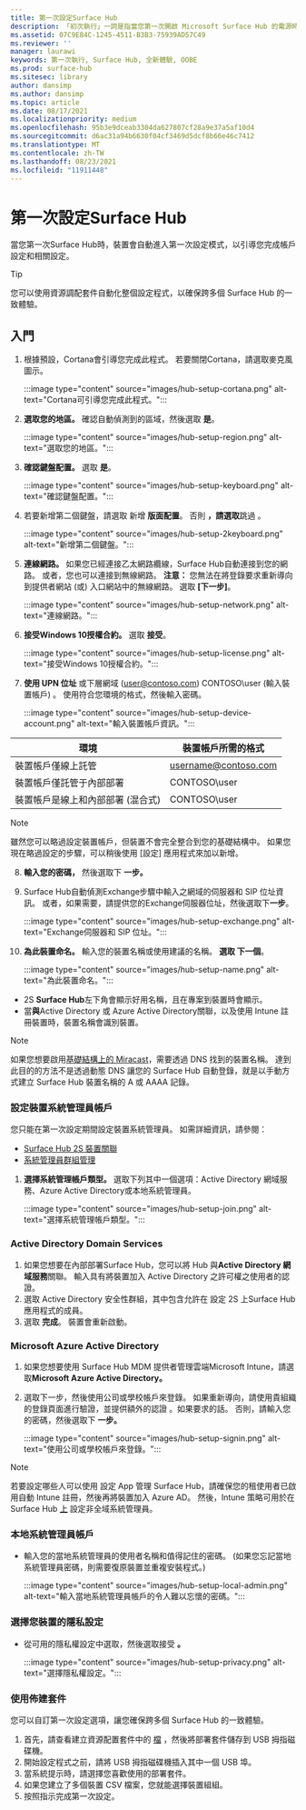 ```yaml
---
title: 第一次設定Surface Hub
description: 「初次執行」一詞是指當您第一次開啟 Microsoft Surface Hub 的電源時即將逐步執行的一系列步驟，而其意味著與「全新體驗」(OOBE) 相同的動作。 本節將帶領您逐步完成此程序。
ms.assetid: 07C9E84C-1245-4511-B3B3-75939AD57C49
ms.reviewer: ''
manager: laurawi
keywords: 第一次執行, Surface Hub, 全新體驗, OOBE
ms.prod: surface-hub
ms.sitesec: library
author: dansimp
ms.author: dansimp
ms.topic: article
ms.date: 08/17/2021
ms.localizationpriority: medium
ms.openlocfilehash: 95b3e9dceab3304da627807cf28a9e37a5af10d4
ms.sourcegitcommit: d6ac31a94b6630f04cf3469d5dcf8b66e46c7412
ms.translationtype: MT
ms.contentlocale: zh-TW
ms.lasthandoff: 08/23/2021
ms.locfileid: "11911448"
---
```

# <a name="first-time-setup-for-surface-hub"></a>第一次設定Surface Hub

當您第一次Surface Hub時，裝置會自動進入第一次設定模式，以引導您完成帳戶設定和相關設定。

> [!TIP]
> 您可以使用資源調配套件自動化整個設定程式，[](#use-provisioning-packages)以確保跨多個 Surface Hub 的一致體驗。

## <a name="get-started"></a>入門

1. 根據預設，Cortana會引導您完成此程式。 若要關閉Cortana，請選取麥克風圖示。

    :::image type="content" source="images/hub-setup-cortana.png" alt-text="Cortana可引導您完成此程式。":::

2. **選取您的地區。** 確認自動偵測到的區域，然後選取 **是**。

    :::image type="content" source="images/hub-setup-region.png" alt-text="選取您的地區。":::

3. **確認鍵盤配置。** 選取 **是**。

    :::image type="content" source="images/hub-setup-keyboard.png" alt-text="確認鍵盤配置。":::

4. 若要新增第二個鍵盤，請選取 新增 **版面配置**。 否則 **，請選取**跳過 。

    :::image type="content" source="images/hub-setup-2keyboard.png" alt-text="新增第二個鍵盤。":::

5. **連線網路。** 如果您已經連接乙太網路纜線，Surface Hub自動連接到您的網路。 或者，您也可以連接到無線網路。 **注意：** 您無法在將登錄要求重新導向到提供者網站 (或) 入口網站中的無線網路。 選取 **[下一步]**。

    :::image type="content" source="images/hub-setup-network.png" alt-text="連線網路。":::

6. **接受Windows 10授權合約。** 選取 **接受**。

    :::image type="content" source="images/hub-setup-license.png" alt-text="接受Windows 10授權合約。":::

7. **使用 UPN 位址** 或下層網域 (user@contoso.com) CONTOSO\user (輸入裝置帳戶) 。 使用符合您環境的格式，然後輸入密碼。

    :::image type="content" source="images/hub-setup-device-account.png" alt-text="輸入裝置帳戶資訊。":::

| 環境                                              | 裝置帳戶所需的格式 |
| -------------------------------------------------------- | ---------------------------------- |
| 裝置帳戶僅線上託管                     | username@contoso.com               |
| 裝置帳戶僅託管于內部部署                | CONTOSO\user                       |
| 裝置帳戶是線上和內部部署 (混合式)  | CONTOSO\user                       |

>[!NOTE]
>雖然您可以略過設定裝置帳戶，但裝置不會完全整合到您的基礎結構中。 如果您現在略過設定的步驟，可以稍後使用 \[設定\] 應用程式來加以新增。

8. **輸入您的密碼，** 然後選取下 **一步。**

9. Surface Hub自動偵測Exchange步驟中輸入之網域的伺服器和 SIP 位址資訊。 或者，如果需要，請提供您的Exchange伺服器位址，然後選取下**一步**。

    :::image type="content" source="images/hub-setup-exchange.png" alt-text="Exchange伺服器和 SIP 位址。":::

10. **為此裝置命名。** 輸入您的裝置名稱或使用建議的名稱。 **選取 下一個**。

    :::image type="content" source="images/hub-setup-name.png" alt-text="為此裝置命名。":::

- 2S **Surface Hub**左下角會顯示好用名稱，且在專案到裝置時會顯示。
- 當**與**Active Directory 或 Azure Active Directory關聯，以及使用 Intune 註冊裝置時，裝置名稱會識別裝置。

>[!NOTE]
>如果您想要啟用[基礎結構上的 Miracast](miracast-over-infrastructure.md)，需要透過 DNS 找到的裝置名稱。 達到此目的的方法不是透過動態 DNS 讓您的 Surface Hub 自動登錄，就是以手動方式建立 Surface Hub 裝置名稱的 A 或 AAAA 記錄。

### <a name="configure-device-admin-accounts"></a>設定裝置系統管理員帳戶

您只能在第一次設定期間設定裝置系統管理員。 如需詳細資訊，請參閱：

- [Surface Hub 2S 裝置關聯](/surface-hub/prepare-your-environment-for-surface-hub#device-affiliation)
- [系統管理員群組管理](admin-group-management-for-surface-hub.md)

1. **選擇系統管理帳戶類型。** 選取下列其中一個選項：Active Directory 網域服務、Azure Active Directory或本地系統管理員。

    :::image type="content" source="images/hub-setup-join.png" alt-text="選擇系統管理帳戶類型。":::

### <a name="active-directory-domain-services"></a>Active Directory Domain Services

1. 如果您想要在內部部署Surface Hub，您可以將 Hub 與**Active Directory 網域服務**關聯。  輸入具有將裝置加入 Active Directory 之許可權之使用者的認證。
2. 選取 Active Directory 安全性群組，其中包含允許在 設定 2S 上Surface Hub應用程式的成員。
3. 選取 **完成**。 裝置會重新啟動。

### <a name="microsoft-azure-active-directory"></a>Microsoft Azure Active Directory

1. 如果您想要使用 Surface Hub MDM 提供者管理雲端Microsoft Intune，請選取**Microsoft Azure Active Directory。**
2. 選取下一步，然後使用公司或學校帳戶來登錄。 如果重新導向，請使用貴組織的登錄頁面進行驗證，並提供額外的認證 。如果要求的話。 否則，請輸入您的密碼，然後選取下 **一步。**

    :::image type="content" source="images/hub-setup-signin.png" alt-text="使用公司或學校帳戶來登錄。":::

>[!NOTE]
>若要設定哪些人可以使用 設定 App 管理 Surface Hub，請確保您的租使用者已啟用自動 Intune 註冊，然後再將裝置加入 Azure AD。 然後，Intune 策略可用於在 Surface Hub [上](surface-hub-2s-nonglobal-admin.md) 設定非全域系統管理員。

### <a name="local-administrator-account"></a>本地系統管理員帳戶

- 輸入您的當地系統管理員的使用者名稱和值得記住的密碼。 (如果您忘記當地系統管理員密碼，則需要復原裝置並重複安裝程式。) [](surface-hub-2s-recover-reset.md)  

    :::image type="content" source="images/hub-setup-local-admin.png" alt-text="輸入當地系統管理員帳戶的令人難以忘懷的密碼。":::

### <a name="choose-privacy-settings-for-your-device"></a>選擇您裝置的隱私設定

- 從可用的隱私權設定中選取，然後選取接受 **。**

    :::image type="content" source="images/hub-setup-privacy.png" alt-text="選擇隱私權設定。":::

### <a name="use-provisioning-packages"></a>使用佈建套件

您可以自訂第一次設定選項，讓您確保跨多個 Surface Hub 的一致體驗。

1. 首先，請查看建立資源配置套件中的 [檔](provisioning-packages-for-surface-hub.md) ，然後將部署套件儲存到 USB 拇指磁碟機。
2. 開始設定程式之前，請將 USB 拇指磁碟機插入其中一個 USB 埠。
3. 當系統提示時，請選擇您喜歡使用的部署套件。
4. 如果您建立了多個裝置 CSV 檔案，您就能選擇裝置組組。
5. 按照指示完成第一次設定。
